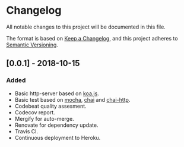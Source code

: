 # Changelog

All notable changes to this project will be documented in this file.

The format is based on [Keep a Changelog](https://keepachangelog.com/en/1.0.0/),
and this project adheres to [Semantic Versioning](https://semver.org/spec/v2.0.0.html).

## [0.0.1] - 2018-10-15

### Added

- Basic http-server based on [koa.js](https://github.com/koajs/koa).
- Basic test based on [mocha](https://github.com/mochajs/mocha), [chai](https://github.com/chaijs/chai) and [chai-http](https://github.com/chaijs/chai-http).
- Codebeat quality assesment.
- Codecov report.
- Mergify for auto-merge.
- Renovate for dependency update.
- Travis CI.
- Continuous deployment to Heroku.